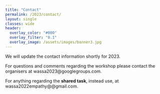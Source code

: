 ```yaml
---
title: "Contact"
permalink: /2023/contact/
layout: single
classes: wide
header:
  overlay_color: "#000"
  overlay_filter: "0.1"
  overlay_image: /assets/images/banner3.jpg
---
```


<style>.athere:before {content: '@'; }</style>
<script type="text/javascript">
function init(){
    var x = document.getElementsByClassName('contactaddr');
    for (var i = 0; i < x.length; i++){
        var sp = x[i];
        var mt = sp.innerHTML;
        mt = mt.replace(/<span.*\/span>/, '@');
        sp.innerHTML = '<a href="mailto:' + mt + '">' + mt + '</a>';
    }
}
window.addEventListener("load", init, false);
</script>

We will update the contact information shortly for 2023.

For questions and comments regarding the workshop please contact the organisers at <span class="contactaddr">wassa2023<span class="athere"></span>googlegroups.com</span>.

For anything regarding the **shared task**, instead use, at <span class="contactaddr">wassa2022empathy<span class="athere"></span>@gmail.com</span>.
